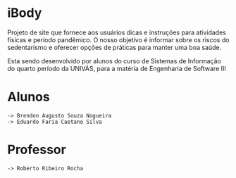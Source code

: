# iBody

Projeto de site que fornece aos usuários dicas e instruções para atividades físicas e período pandêmico.
O nosso objetivo é informar sobre os riscos do sedentarismo e oferecer opções de práticas para manter uma boa saúde.

Esta sendo desenvolvido por alunos do curso de Sistemas de Informação do quarto período da UNIVÁS, para a matéria de Engenharia de Software III

# Alunos

    -> Brendon Augusto Souza Nogueira
    -> Eduardo Faria Caetano Silva

# Professor

    -> Roberto Ribeiro Rocha

